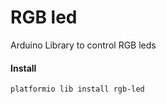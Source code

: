 RGB led
=========
Arduino Library to control RGB leds

#### Install
`platformio lib install rgb-led`
